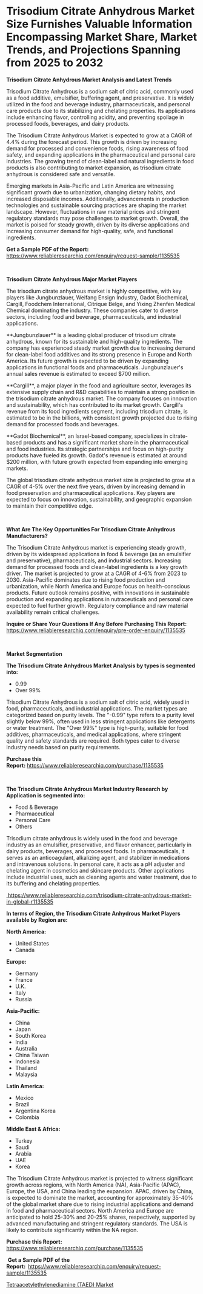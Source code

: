 <p><h1>Trisodium Citrate Anhydrous Market Size Furnishes Valuable Information Encompassing Market Share, Market Trends, and Projections Spanning from 2025 to 2032</h1></p><p><strong>Trisodium Citrate Anhydrous Market Analysis and Latest Trends</strong></p>
<p><p>Trisodium Citrate Anhydrous is a sodium salt of citric acid, commonly used as a food additive, emulsifier, buffering agent, and preservative. It is widely utilized in the food and beverage industry, pharmaceuticals, and personal care products due to its stabilizing and chelating properties. Its applications include enhancing flavor, controlling acidity, and preventing spoilage in processed foods, beverages, and dairy products.</p><p>The Trisodium Citrate Anhydrous Market is expected to grow at a CAGR of 4.4% during the forecast period. This growth is driven by increasing demand for processed and convenience foods, rising awareness of food safety, and expanding applications in the pharmaceutical and personal care industries. The growing trend of clean-label and natural ingredients in food products is also contributing to market expansion, as trisodium citrate anhydrous is considered safe and versatile.</p><p>Emerging markets in Asia-Pacific and Latin America are witnessing significant growth due to urbanization, changing dietary habits, and increased disposable incomes. Additionally, advancements in production technologies and sustainable sourcing practices are shaping the market landscape. However, fluctuations in raw material prices and stringent regulatory standards may pose challenges to market growth. Overall, the market is poised for steady growth, driven by its diverse applications and increasing consumer demand for high-quality, safe, and functional ingredients.</p></p>
<p><strong>Get a Sample PDF of the Report:&nbsp;</strong> <a href="https://www.reliableresearchiq.com/enquiry/request-sample/1135535?utm_campaign=2227&utm_medium=2&utm_source=Github&utm_content=ia&utm_term=26012025&utm_id=trisodium-citrate-anhydrous">https://www.reliableresearchiq.com/enquiry/request-sample/1135535</a></p>
<p>&nbsp;</p>
<p><strong>Trisodium Citrate Anhydrous Major Market Players</strong></p>
<p><p>The trisodium citrate anhydrous market is highly competitive, with key players like Jungbunzlauer, Weifang Ensign Industry, Gadot Biochemical, Cargill, Foodchem International, Citrique Belge, and Yixing Zhenfen Medical Chemical dominating the industry. These companies cater to diverse sectors, including food and beverage, pharmaceuticals, and industrial applications.</p><p>**Jungbunzlauer** is a leading global producer of trisodium citrate anhydrous, known for its sustainable and high-quality ingredients. The company has experienced steady market growth due to increasing demand for clean-label food additives and its strong presence in Europe and North America. Its future growth is expected to be driven by expanding applications in functional foods and pharmaceuticals. Jungbunzlauer's annual sales revenue is estimated to exceed $700 million.</p><p>**Cargill**, a major player in the food and agriculture sector, leverages its extensive supply chain and R&D capabilities to maintain a strong position in the trisodium citrate anhydrous market. The company focuses on innovation and sustainability, which has contributed to its market growth. Cargill's revenue from its food ingredients segment, including trisodium citrate, is estimated to be in the billions, with consistent growth projected due to rising demand for processed foods and beverages.</p><p>**Gadot Biochemical**, an Israel-based company, specializes in citrate-based products and has a significant market share in the pharmaceutical and food industries. Its strategic partnerships and focus on high-purity products have fueled its growth. Gadot's revenue is estimated at around $200 million, with future growth expected from expanding into emerging markets.</p><p>The global trisodium citrate anhydrous market size is projected to grow at a CAGR of 4-5% over the next five years, driven by increasing demand in food preservation and pharmaceutical applications. Key players are expected to focus on innovation, sustainability, and geographic expansion to maintain their competitive edge.</p></p>
<p>&nbsp;</p>
<p><strong>What Are The Key Opportunities For Trisodium Citrate Anhydrous Manufacturers?</strong></p>
<p><p>The Trisodium Citrate Anhydrous market is experiencing steady growth, driven by its widespread applications in food & beverage (as an emulsifier and preservative), pharmaceuticals, and industrial sectors. Increasing demand for processed foods and clean-label ingredients is a key growth driver. The market is projected to grow at a CAGR of 4-6% from 2023 to 2030. Asia-Pacific dominates due to rising food production and urbanization, while North America and Europe focus on health-conscious products. Future outlook remains positive, with innovations in sustainable production and expanding applications in nutraceuticals and personal care expected to fuel further growth. Regulatory compliance and raw material availability remain critical challenges.</p></p>
<p><strong>Inquire or Share Your Questions If Any Before Purchasing This Report:</strong> <a href="https://www.reliableresearchiq.com/enquiry/pre-order-enquiry/1135535?utm_campaign=2227&utm_medium=2&utm_source=Github&utm_content=ia&utm_term=26012025&utm_id=trisodium-citrate-anhydrous">https://www.reliableresearchiq.com/enquiry/pre-order-enquiry/1135535</a></p>
<p>&nbsp;</p>
<p><strong>Market Segmentation</strong></p>
<p><strong>The Trisodium Citrate Anhydrous Market Analysis by types is segmented into:</strong></p>
<p><ul><li>0.99</li><li>Over 99%</li></ul></p>
<p><p>Trisodium Citrate Anhydrous is a sodium salt of citric acid, widely used in food, pharmaceuticals, and industrial applications. The market types are categorized based on purity levels. The "-0.99" type refers to a purity level slightly below 99%, often used in less stringent applications like detergents or water treatment. The "Over 99%" type is high-purity, suitable for food additives, pharmaceuticals, and medical applications, where stringent quality and safety standards are required. Both types cater to diverse industry needs based on purity requirements.</p></p>
<p><strong>Purchase this Report:&nbsp;</strong><a href="https://www.reliableresearchiq.com/purchase/1135535?utm_campaign=2227&utm_medium=2&utm_source=Github&utm_content=ia&utm_term=26012025&utm_id=trisodium-citrate-anhydrous">https://www.reliableresearchiq.com/purchase/1135535</a></p>
<p>&nbsp;</p>
<p><strong>The Trisodium Citrate Anhydrous Market Industry Research by Application is segmented into:</strong></p>
<p><ul><li>Food & Beverage</li><li>Pharmaceutical</li><li>Personal Care</li><li>Others</li></ul></p>
<p><p>Trisodium citrate anhydrous is widely used in the food and beverage industry as an emulsifier, preservative, and flavor enhancer, particularly in dairy products, beverages, and processed foods. In pharmaceuticals, it serves as an anticoagulant, alkalizing agent, and stabilizer in medications and intravenous solutions. In personal care, it acts as a pH adjuster and chelating agent in cosmetics and skincare products. Other applications include industrial uses, such as cleaning agents and water treatment, due to its buffering and chelating properties.</p></p>
<p><a href="https://www.reliableresearchiq.com/trisodium-citrate-anhydrous-market-in-global-r1135535?utm_campaign=2227&utm_medium=2&utm_source=Github&utm_content=ia&utm_term=26012025&utm_id=trisodium-citrate-anhydrous">&nbsp;https://www.reliableresearchiq.com/trisodium-citrate-anhydrous-market-in-global-r1135535</a></p>
<p><strong>In terms of Region, the Trisodium Citrate Anhydrous Market Players available by Region are:</strong></p>
<p>
    <p> <strong> North America: </strong>
        <ul>
            <li>United States</li>
            <li>Canada</li>
        </ul>
        </p> 
    <p> <strong> Europe: </strong>
        <ul>
            <li>Germany</li>
            <li>France</li>
            <li>U.K.</li>
            <li>Italy</li>
            <li>Russia</li>
        </ul>
        </p> 
    <p> <strong> Asia-Pacific: </strong>
        <ul>
            <li>China</li>
            <li>Japan</li>
            <li>South Korea</li>
            <li>India</li>
            <li>Australia</li>
            <li>China Taiwan</li>
            <li>Indonesia</li>
            <li>Thailand</li>
            <li>Malaysia</li>
        </ul>
        </p> 
    <p> <strong> Latin America: </strong>
        <ul>
            <li>Mexico</li>
            <li>Brazil</li>
            <li>Argentina Korea</li>
            <li>Colombia</li>
        </ul>
        </p> 
    <p> <strong> Middle East & Africa: </strong>
        <ul>
            <li>Turkey</li>
            <li>Saudi</li>
            <li>Arabia</li>
            <li>UAE</li>
            <li>Korea</li>
        </ul>
    </p>
    </p>
<p><p>The Trisodium Citrate Anhydrous market is projected to witness significant growth across regions, with North America (NA), Asia-Pacific (APAC), Europe, the USA, and China leading the expansion. APAC, driven by China, is expected to dominate the market, accounting for approximately 35-40% of the global market share due to rising industrial applications and demand in food and pharmaceutical sectors. North America and Europe are anticipated to hold 25-30% and 20-25% shares, respectively, supported by advanced manufacturing and stringent regulatory standards. The USA is likely to contribute significantly within the NA region.</p></p>
<p><strong>Purchase this Report: </strong><a href="https://www.reliableresearchiq.com/purchase/1135535?utm_campaign=2227&utm_medium=2&utm_source=Github&utm_content=ia&utm_term=26012025&utm_id=trisodium-citrate-anhydrous">https://www.reliableresearchiq.com/purchase/1135535</a></p>
<p>&nbsp;<strong>Get a Sample PDF of the Report:&nbsp;&nbsp;</strong><a href="https://www.reliableresearchiq.com/enquiry/request-sample/1135535?utm_campaign=2227&utm_medium=2&utm_source=Github&utm_content=ia&utm_term=26012025&utm_id=trisodium-citrate-anhydrous">https://www.reliableresearchiq.com/enquiry/request-sample/1135535</a></p>
<p><strong></strong></p>
<p><p><a href="https://github.com/adyawafurber1/Market-Research-Report-List-1/blob/main/tetraacetylethylenediamine-taed-market.md?utm_campaign=2227&utm_medium=2&utm_source=Github&utm_content=ia&utm_term=26012025&utm_id=trisodium-citrate-anhydrous">Tetraacetylethylenediamine (TAED) Market</a></p></p>